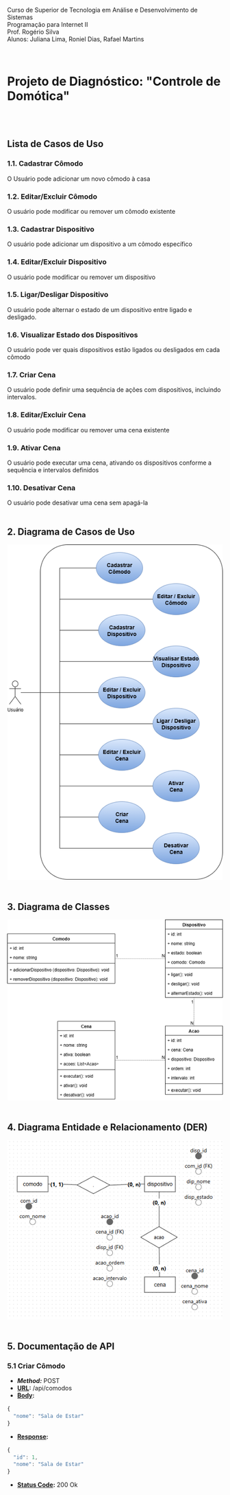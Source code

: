 Curso de Superior de Tecnologia em Análise e Desenvolvimento de Sistemas  
Programação para Internet II  
Prof. Rogério Silva  
Alunos: Juliana Lima, Roniel Dias, Rafael Martins  
<br/><br/>

# Projeto de Diagnóstico: "Controle de Domótica"
<br/><br/>

## Lista de Casos de Uso

### 1.1. Cadastrar Cômodo
O Usuário pode adicionar um novo cômodo à casa

### 1.2. Editar/Excluir Cômodo
O usuário pode modificar ou remover um cômodo existente

### 1.3. Cadastrar Dispositivo
O usuário pode adicionar um dispositivo a um cômodo específico

### 1.4. Editar/Excluir Dispositivo
O usuário pode modificar ou remover um dispositivo

### 1.5. Ligar/Desligar Dispositivo
O usuário pode alternar o estado de um dispositivo entre ligado e desligado.

### 1.6. Visualizar Estado dos Dispositivos
O usuário pode ver quais dispositivos estão ligados ou desligados em cada cômodo

### 1.7. Criar Cena
O usuário pode definir uma sequência de ações com dispositivos, incluindo intervalos.

### 1.8. Editar/Excluir Cena
O usuário pode modificar ou remover uma cena existente

### 1.9. Ativar Cena
O usuário pode executar uma cena, ativando os dispositivos conforme a sequência e intervalos definidos

### 1.10. Desativar Cena
O usuário pode desativar uma cena sem apagá-la
<br/><br/>

## 2. Diagrama de Casos de Uso
![Diagrama de Casos de Uso](https://github.com/rafaelmartins-dev/IFPI-ProjetoDiagnostico_Domotica/blob/main/imagens/diagrama_CasosDeUso.png)
<br/><br/>

## 3. Diagrama de Classes
![Diagrama de Classes](https://github.com/rafaelmartins-dev/IFPI-ProjetoDiagnostico_Domotica/blob/main/imagens/diagrama_Classes.png)
<br/><br/>

## 4. Diagrama Entidade e Relacionamento (DER)
![Diagrama Entidade e Relacionamento](https://github.com/rafaelmartins-dev/IFPI-ProjetoDiagnostico_Domotica/blob/main/imagens/Diagrama_EntidadeRelacionamento.png)
<br/><br/>

## 5. Documentação de API
### 5.1 Criar Cômodo
- ***Method:*** POST
- **<u>URL</u>:** /api/comodos
- **<u>Body</u>:**
```typescript
{
  "nome": "Sala de Estar"
}
```
- **<u>Response</u>:**
```typescript
{  
  "id": 1,
  "nome": "Sala de Estar"
}
```
- **<u>Status Code</u>:** 200 Ok